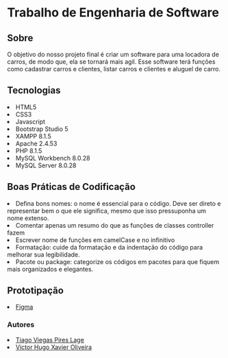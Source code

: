 # Trabalho de Engenharia de Software

## Sobre

O objetivo do nosso projeto final é criar um software para uma locadora de carros, de modo que, ela se tornará mais agil. Esse software terá funções como cadastrar carros e clientes, listar carros e clientes e aluguel de carro.

## Tecnologias

<li>HTML5</li>
<li>CSS3</li>
<li>Javascript</li>
<li>Bootstrap Studio 5</li>
<li>XAMPP 8.1.5</li>
<li>Apache 2.4.53</li>
<li>PHP 8.1.5</li>
<li>MySQL Workbench 8.0.28</li>
<li>MySQL Server 8.0.28</li>

## Boas Práticas de Codificação

<li>Defina bons nomes: o nome é essencial para o código. Deve ser direto e representar bem o que ele significa, mesmo que isso pressuponha um nome extenso.</li>
<li>Comentar apenas um resumo do que as funções de classes controller fazem </li>
<li>Escrever nome de funções em camelCase e no infinitivo</li>
<li>Formatação: cuide da formatação e da indentação do código para melhorar sua legibilidade.</li>
<li>Pacote ou package: categorize os códigos em pacotes para que fiquem mais organizados e elegantes.</li>

## Prototipação

<li><a href="https://www.figma.com/file/nO9I8ECjjxtGEN7XWKMiE1/Projeto-Final?node-id=0%3A1">Figma</a></li>

### Autores

<li><a href="https://github.com/teizon">Tiago Viegas Pires Lage</a></li>
<li><a href="https://github.com/victorhxo">Victor Hugo Xavier Oliveira</a></li>
